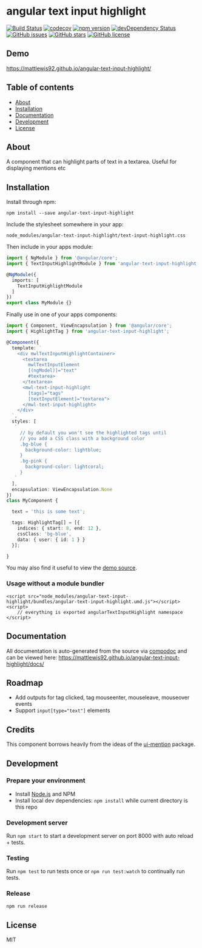 # angular text input highlight
[![Build Status](https://travis-ci.org/mattlewis92/angular-text-input-highlight.svg?branch=master)](https://travis-ci.org/mattlewis92/angular-text-input-highlight)
[![codecov](https://codecov.io/gh/mattlewis92/angular-text-input-highlight/branch/master/graph/badge.svg)](https://codecov.io/gh/mattlewis92/angular-text-input-highlight)
[![npm version](https://badge.fury.io/js/angular-text-input-highlight.svg)](http://badge.fury.io/js/angular-text-input-highlight)
[![devDependency Status](https://david-dm.org/mattlewis92/angular-text-input-highlight/dev-status.svg)](https://david-dm.org/mattlewis92/angular-text-input-highlight?type=dev)
[![GitHub issues](https://img.shields.io/github/issues/mattlewis92/angular-text-input-highlight.svg)](https://github.com/mattlewis92/angular-text-input-highlight/issues)
[![GitHub stars](https://img.shields.io/github/stars/mattlewis92/angular-text-input-highlight.svg)](https://github.com/mattlewis92/angular-text-input-highlight/stargazers)
[![GitHub license](https://img.shields.io/badge/license-MIT-blue.svg)](https://raw.githubusercontent.com/mattlewis92/angular-text-input-highlight/master/LICENSE)

## Demo
https://mattlewis92.github.io/angular-text-input-highlight/

## Table of contents

- [About](#about)
- [Installation](#installation)
- [Documentation](#documentation)
- [Development](#development)
- [License](#license)

## About

A component that can highlight parts of text in a textarea. Useful for displaying mentions etc

## Installation

Install through npm:
```
npm install --save angular-text-input-highlight
```

Include the stylesheet somewhere in your app:
```
node_modules/angular-text-input-highlight/text-input-highlight.css
```

Then include in your apps module:

```typescript
import { NgModule } from '@angular/core';
import { TextInputHighlightModule } from 'angular-text-input-highlight';

@NgModule({
  imports: [
    TextInputHighlightModule
  ]
})
export class MyModule {}
```

Finally use in one of your apps components:
```typescript
import { Component, ViewEncapsulation } from '@angular/core';
import { HighlightTag } from 'angular-text-input-highlight';

@Component({
  template: `
    <div mwlTextInputHighlightContainer>
      <textarea
        mwlTextInputElement
        [(ngModel)]="text"
        #textarea>
      </textarea>
      <mwl-text-input-highlight
        [tags]="tags"
        [textInputElement]="textarea">
      </mwl-text-input-highlight>
    </div>
  `,
  styles: [
   `
     // by default you won't see the highlighted tags until
     // you add a CSS class with a background color
     .bg-blue {
       background-color: lightblue;
     }
     .bg-pink {
       background-color: lightcoral;
     }
   `
  ],
  encapsulation: ViewEncapsulation.None
})
class MyComponent {

  text = 'this is some text';

  tags: HighlightTag[] = [{
    indices: { start: 8, end: 12 },
    cssClass: 'bg-blue',
    data: { user: { id: 1 } }
  }];

}
```

You may also find it useful to view the [demo source](https://github.com/mattlewis92/angular-text-input-highlight/blob/master/demo/demo.component.ts).

### Usage without a module bundler
```
<script src="node_modules/angular-text-input-highlight/bundles/angular-text-input-highlight.umd.js"></script>
<script>
    // everything is exported angularTextInputHighlight namespace
</script>
```

## Documentation
All documentation is auto-generated from the source via [compodoc](https://compodoc.github.io/compodoc/) and can be viewed here:
https://mattlewis92.github.io/angular-text-input-highlight/docs/

## Roadmap
* Add outputs for tag clicked, tag mouseenter, mouseleave, mouseover events
* Support `input[type="text"]` elements

## Credits
This component borrows heavily from the ideas of the [ui-mention](https://github.com/angular-ui/ui-mention) package.

## Development

### Prepare your environment
* Install [Node.js](http://nodejs.org/) and NPM
* Install local dev dependencies: `npm install` while current directory is this repo

### Development server
Run `npm start` to start a development server on port 8000 with auto reload + tests.

### Testing
Run `npm test` to run tests once or `npm run test:watch` to continually run tests.

### Release
```bash
npm run release
```

## License

MIT

